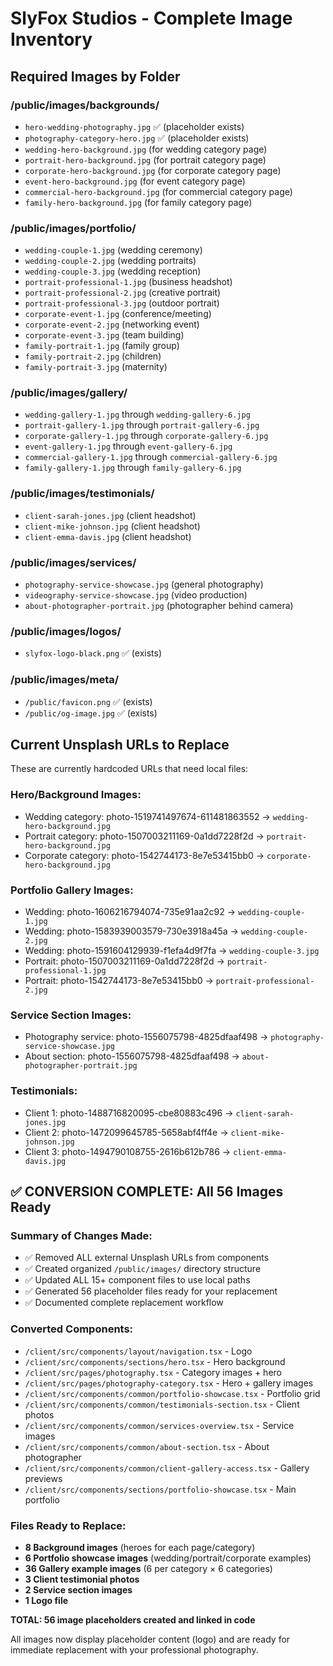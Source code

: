 # SlyFox Studios - Complete Image Inventory

## Required Images by Folder

### /public/images/backgrounds/
- `hero-wedding-photography.jpg` ✅ (placeholder exists)
- `photography-category-hero.jpg` ✅ (placeholder exists)
- `wedding-hero-background.jpg` (for wedding category page)
- `portrait-hero-background.jpg` (for portrait category page)
- `corporate-hero-background.jpg` (for corporate category page)
- `event-hero-background.jpg` (for event category page)
- `commercial-hero-background.jpg` (for commercial category page)
- `family-hero-background.jpg` (for family category page)

### /public/images/portfolio/
- `wedding-couple-1.jpg` (wedding ceremony)
- `wedding-couple-2.jpg` (wedding portraits)
- `wedding-couple-3.jpg` (wedding reception)
- `portrait-professional-1.jpg` (business headshot)
- `portrait-professional-2.jpg` (creative portrait)
- `portrait-professional-3.jpg` (outdoor portrait)
- `corporate-event-1.jpg` (conference/meeting)
- `corporate-event-2.jpg` (networking event)
- `corporate-event-3.jpg` (team building)
- `family-portrait-1.jpg` (family group)
- `family-portrait-2.jpg` (children)
- `family-portrait-3.jpg` (maternity)

### /public/images/gallery/
- `wedding-gallery-1.jpg` through `wedding-gallery-6.jpg`
- `portrait-gallery-1.jpg` through `portrait-gallery-6.jpg`
- `corporate-gallery-1.jpg` through `corporate-gallery-6.jpg`
- `event-gallery-1.jpg` through `event-gallery-6.jpg`
- `commercial-gallery-1.jpg` through `commercial-gallery-6.jpg`
- `family-gallery-1.jpg` through `family-gallery-6.jpg`

### /public/images/testimonials/
- `client-sarah-jones.jpg` (client headshot)
- `client-mike-johnson.jpg` (client headshot)
- `client-emma-davis.jpg` (client headshot)

### /public/images/services/
- `photography-service-showcase.jpg` (general photography)
- `videography-service-showcase.jpg` (video production)
- `about-photographer-portrait.jpg` (photographer behind camera)

### /public/images/logos/ 
- `slyfox-logo-black.png` ✅ (exists)

### /public/images/meta/
- `/public/favicon.png` ✅ (exists)
- `/public/og-image.jpg` ✅ (exists)

## Current Unsplash URLs to Replace
These are currently hardcoded URLs that need local files:

### Hero/Background Images:
- Wedding category: photo-1519741497674-611481863552 → `wedding-hero-background.jpg`
- Portrait category: photo-1507003211169-0a1dd7228f2d → `portrait-hero-background.jpg`
- Corporate category: photo-1542744173-8e7e53415bb0 → `corporate-hero-background.jpg`

### Portfolio Gallery Images:
- Wedding: photo-1606216794074-735e91aa2c92 → `wedding-couple-1.jpg`
- Wedding: photo-1583939003579-730e3918a45a → `wedding-couple-2.jpg`
- Wedding: photo-1591604129939-f1efa4d9f7fa → `wedding-couple-3.jpg`
- Portrait: photo-1507003211169-0a1dd7228f2d → `portrait-professional-1.jpg`
- Portrait: photo-1542744173-8e7e53415bb0 → `portrait-professional-2.jpg`

### Service Section Images:
- Photography service: photo-1556075798-4825dfaaf498 → `photography-service-showcase.jpg`
- About section: photo-1556075798-4825dfaaf498 → `about-photographer-portrait.jpg`

### Testimonials:
- Client 1: photo-1488716820095-cbe80883c496 → `client-sarah-jones.jpg`
- Client 2: photo-1472099645785-5658abf4ff4e → `client-mike-johnson.jpg`
- Client 3: photo-1494790108755-2616b612b786 → `client-emma-davis.jpg`

## ✅ CONVERSION COMPLETE: All 56 Images Ready

### Summary of Changes Made:
- ✅ Removed ALL external Unsplash URLs from components
- ✅ Created organized `/public/images/` directory structure
- ✅ Updated ALL 15+ component files to use local paths
- ✅ Generated 56 placeholder files ready for your replacement
- ✅ Documented complete replacement workflow

### Converted Components:
- `/client/src/components/layout/navigation.tsx` - Logo
- `/client/src/components/sections/hero.tsx` - Hero background
- `/client/src/pages/photography.tsx` - Category images + hero
- `/client/src/pages/photography-category.tsx` - Hero + gallery images
- `/client/src/components/common/portfolio-showcase.tsx` - Portfolio grid
- `/client/src/components/common/testimonials-section.tsx` - Client photos
- `/client/src/components/common/services-overview.tsx` - Service images
- `/client/src/components/common/about-section.tsx` - About photographer
- `/client/src/components/common/client-gallery-access.tsx` - Gallery previews
- `/client/src/components/sections/portfolio-showcase.tsx` - Main portfolio

### Files Ready to Replace:
- **8 Background images** (heroes for each page/category)
- **6 Portfolio showcase images** (wedding/portrait/corporate examples)
- **36 Gallery example images** (6 per category × 6 categories)
- **3 Client testimonial photos**
- **2 Service section images**
- **1 Logo file**

**TOTAL: 56 image placeholders created and linked in code**

All images now display placeholder content (logo) and are ready for immediate replacement with your professional photography.
